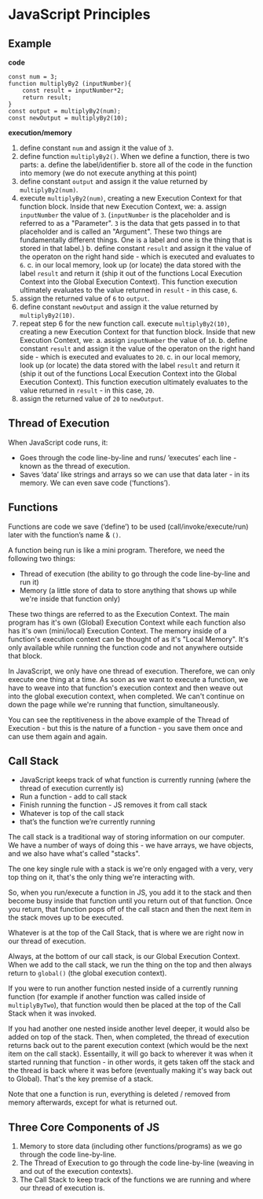 # JavaScript Principles

## Example

**code**

```
const num = 3;
function multiplyBy2 (inputNumber){
	const result = inputNumber*2;
	return result;
}
const output = multiplyBy2(num);
const newOutput = multiplyBy2(10);
```

**execution/memory**

1. define constant `num` and assign it the value of `3`.
2. define function `multiplyBy2()`. When we define a function, there is two parts:
	a. define the label/identifier
	b. store all of the code in the function into memory (we do not execute anything at this point)
3. define constant `output` and assign it the value returned by `multiplyBy2(num)`.
4. execute `multiplyBy2(num)`, creating a new Execution Context for that function block. Inside that new Execution Context, we:
	a. assign `inputNumber` the value of `3`. (`inputNumber` is the placeholder and is referred to as a "Parameter". `3` is the data that gets passed in to that placeholder and is called an "Argument". These two things are fundamentally different things. One is a label and one is the thing that is stored in that label.)
	b. define constant `result` and assign it the value of the operaton on the right hand side - which is executed and evaluates to `6`.
	c. in our local memory, look up (or locate) the data stored with the label `result` and return it (ship it out of the functions Local Execution Context into the Global Execution Context). This function execution ultimately evaluates to the value returned in `result` - in this case, `6`.
5. assign the returned value of `6` to `output`.
6. define constant `newOutput` and assign it the value returned by `multiplyBy2(10)`.
7. repeat step 6 for the new function call. execute `multiplyBy2(10)`, creating a new Execution Context for that function block. Inside that new Execution Context, we:
	a. assign `inputNumber` the value of `10`.
	b. define constant `result` and assign it the value of the operaton on the right hand side - which is executed and evaluates to `20`.
	c. in our local memory, look up (or locate) the data stored with the label `result` and return it (ship it out of the functions Local Execution Context into the Global Execution Context). This function execution ultimately evaluates to the value returned in `result` - in this case, `20`.
8. assign the returned value of `20` to `newOutput`.

## Thread of Execution

When JavaScript code runs, it:

- Goes through the code line-by-line and runs/ ’executes’ each line - known as the thread of execution.
- Saves ‘data’ like strings and arrays so we can use that data later - in its memory. We can even save code (‘functions’).

## Functions

Functions are code we save (‘define’) to be used (call/invoke/execute/run) later with the function’s name & `()`.

A function being run is like a mini program. Therefore, we need the following two things:

- Thread of execution (the ability to go through the code line-by-line and run it)
- Memory (a little store of data to store anything that shows up while we're inside that function only)

These two things are referred to as the Execution Context. The main program has it's own (Global) Execution Context while each function also has it's own (mini/local) Execution Context. The memory inside of a function's execution context can be thought of as it's "Local Memory". It's only available while running the function code and not anywhere outside that block.

In JavaScript, we only have one thread of execution. Therefore, we can only execute one thing at a time. As soon as we want to execute a function, we have to weave into that function's execution context and then weave out into the global execution context, when completed. We can't continue on down the page while we're running that function, simultaneously.

You can see the reptitiveness in the above example of the Thread of Execution - but this is the nature of a function - you save them once and can use them again and again.

## Call Stack

- JavaScript keeps track of what function is currently running (where the thread of execution currently is)
- Run a function - add to call stack
- Finish running the function - JS removes it from call stack
- Whatever is top of the call stack
- that’s the function we’re currently running

The call stack is a traditional way of storing information on our computer. We have a number of ways of doing this - we have arrays, we have objects, and we also have what's called "stacks".

The one key single rule with a stack is we're only engaged with a very, very top thing on it, that's the only thing we're interacting with.

So, when you run/execute a function in JS, you add it to the stack and then become busy inside that function until you return out of that function. Once you return, that function pops off of the call stacn and then the next item in the stack moves up to be executed.

Whatever is at the top of the Call Stack, that is where we are right now in our thread of execution.

Always, at the bottom of our call stack, is our Global Execution Context. When we add to the call stack, we run the thing on the top and then always return to `global()` (the global execution context).

If you were to run another function nested inside of a currently running function (for example if another function was called inside of `multiplyByTwo`), that function would then be placed at the top of the Call Stack when it was invoked.

If you had another one nested inside another level deeper, it would also be added on top of the stack. Then, when completed, the thread of execution returns back out to the parent execution context (which would be the next item on the call stack). Essentailly, it will go back to wherever it was when it started running that function - in other words, it gets taken off the stack and the thread is back where it was before (eventually making it's way back out to Global). That's the key premise of a stack.

Note that one a function is run, everything is deleted / removed from memory afterwards, except for what is returned out.

## Three Core Components of JS

1. Memory to store data (including other functions/programs) as we go through the code line-by-line.
2. The Thread of Execution to go through the code line-by-line (weaving in and out of the execution contexts).
3. The Call Stack to keep track of the functions we are running and where our thread of execution is.